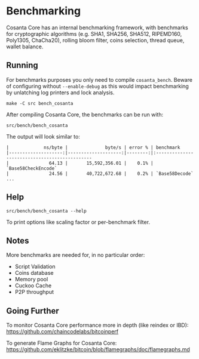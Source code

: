 Benchmarking
============

Cosanta Core has an internal benchmarking framework, with benchmarks
for cryptographic algorithms (e.g. SHA1, SHA256, SHA512, RIPEMD160, Poly1305, ChaCha20), rolling bloom filter, coins selection,
thread queue, wallet balance.

Running
---------------------

For benchmarks purposes you only need to compile `cosanta_bench`. Beware of configuring without `--enable-debug` as this would impact
benchmarking by unlatching log printers and lock analysis.

    make -C src bench_cosanta

After compiling Cosanta Core, the benchmarks can be run with:

    src/bench/bench_cosanta

The output will look similar to:
```
|             ns/byte |              byte/s | error % | benchmark
|--------------------:|--------------------:|--------:|:----------------------------------------------
|               64.13 |       15,592,356.01 |    0.1% | `Base58CheckEncode`
|               24.56 |       40,722,672.68 |    0.2% | `Base58Decode`
...
```

Help
---------------------

    src/bench/bench_cosanta --help

To print options like scaling factor or per-benchmark filter.

Notes
---------------------
More benchmarks are needed for, in no particular order:
- Script Validation
- Coins database
- Memory pool
- Cuckoo Cache
- P2P throughput

Going Further
--------------------

To monitor Cosanta Core performance more in depth (like reindex or IBD): https://github.com/chaincodelabs/bitcoinperf

To generate Flame Graphs for Cosanta Core: https://github.com/eklitzke/bitcoin/blob/flamegraphs/doc/flamegraphs.md
